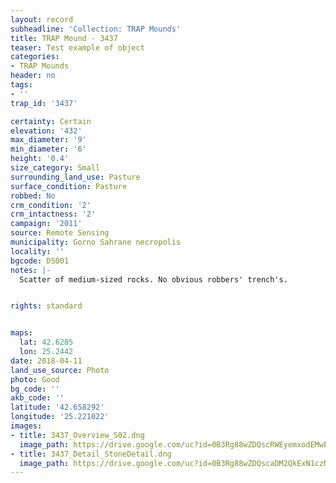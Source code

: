 ```yaml
---
layout: record
subheadline: 'Collection: TRAP Mounds'
title: TRAP Mound - 3437
teaser: Test example of object
categories:
- TRAP Mounds
header: no
tags:
- ''
trap_id: '3437'

certainty: Certain
elevation: '432'
max_diameter: '9'
min_diameter: '6'
height: '0.4'
size_category: Small
surrounding_land_use: Pasture
surface_condition: Pasture
robbed: No
crm_condition: '2'
crm_intactness: '2'
campaign: '2011'
source: Remote Sensing
municipality: Gorno Sahrane necropolis
locality: ''
bgcode: DS001
notes: |-
  Scatter of medium-sized rocks. No obvious robbers' trench's.


rights: standard


maps:
  lat: 42.6285
  lon: 25.2442
date: 2018-04-11
land_use_source: Photo
photo: Good
bg_code: ''
akb_code: ''
latitude: '42.658292'
longitude: '25.221022'
images:
- title: 3437_Overview_S02.dng
  image_path: https://drive.google.com/uc?id=0B3Rg88wZDQscRWEyemxodEMwbnc
- title: 3437_Detail_StoneDetail.dng
  image_path: https://drive.google.com/uc?id=0B3Rg88wZDQscaDM2QkExN1czNXc
---
```


